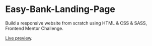 # Easy-Bank-Landing-Page
Build a responsive website from scratch using HTML &amp; CSS &amp; SASS, Frontend Mentor Challenge.

[Live preview](https://easybankbyhoubet.netlify.app/).

